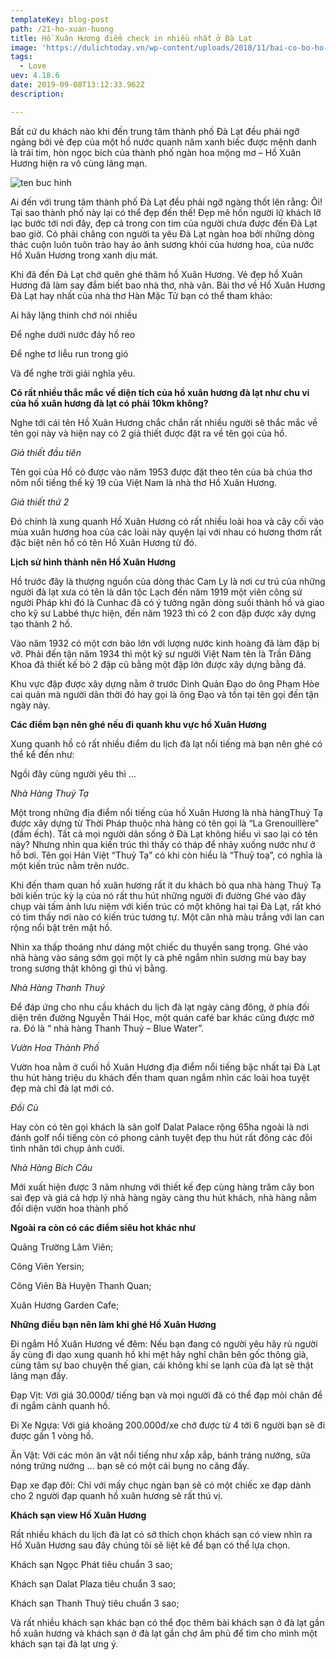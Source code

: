 ```yaml
---
templateKey: blog-post
path: /21-ho-xuan-huong
title: Hồ Xuân Hương điểm check in nhiều nhất ở Đà Lạt
image: 'https://dulichtoday.vn/wp-content/uploads/2018/11/bai-co-bo-ho-xuan-huong-da-lat-check-in.jpg' 
tags:
  - Love
uev: 4.18.6
date: 2019-09-08T13:12:33.962Z
description:

---
```


Bất cứ du khách nào khi đến trung tâm thành phố Đà Lạt đều phải ngỡ ngàng bởi vẻ đẹp của một hồ nước quanh năm xanh biếc được mệnh danh là trái tim, hòn ngọc bích của thành phố ngàn hoa mộng mơ – Hồ Xuân Hương hiện ra vô cùng lãng mạn. 

![ten buc hinh](https://dulichvietxanh.com/wp-content/uploads/2019/04/ho-xuan-huong.jpg "ten buc hinh")


Ai đến với trung tâm thành phố Đà Lạt đều phải ngỡ ngàng thốt lên rằng: Ôi! Tại sao thành phố này lại có thể đẹp đến thế! Đẹp mê hồn người lữ khách lỡ lạc bước tới nơi đây, đẹp cả trong con tim của người chưa được đến Đà Lạt bao giờ. Có phải chăng con người ta yêu Đà Lạt ngàn hoa bởi những dòng thác cuộn luôn tuôn trào hay ảo ảnh sương khói của hương hoa, của nước Hồ Xuân Hương trong xanh dịu mát.


Khi đã đến Đà Lạt chớ quên ghé thăm hồ Xuân Hương. Vẻ đẹp hồ Xuân Hương đã làm say đắm biết bao nhà thơ, nhà văn. Bài thơ về Hồ Xuân Hương Đà Lạt hay nhất của nhà thơ Hàn Mặc Tử bạn có thể tham khảo:

Ai hãy lặng thinh chớ nói nhiều

Để nghe dưới nước đáy hồ reo

Để nghe tơ liễu run trong gió

Và để nghe trời giải nghĩa yêu.

**Có rất nhiều thắc mắc về diện tích của hồ xuân hương đà lạt như chu vi của hồ xuân hương đà lạt có phải 10km không?** 

Nghe tới cái tên Hồ Xuân Hương chắc chắn rất nhiều người sẽ thắc mắc về tên gọi này và hiện nay có 2 giả thiết được đặt ra về tên gọi của hồ.

*Giả thiết đầu tiên*

Tên gọi của Hồ có được vào năm 1953 được đặt theo tên của bà chúa thơ nôm nổi tiếng thế kỷ 19 của Việt Nam là nhà thơ Hồ Xuân Hương.

*Giả thiết thứ 2*

Đó chính là xung quanh Hồ Xuân Hương có rất nhiều loài hoa và cây cối vào mùa xuân hương hoa của các loài này quyện lại với nhau có hương thơm rất đặc biệt nên hồ có tên Hồ Xuân Hương từ đó.

**Lịch sử hình thành nên Hồ Xuân Hương**

Hồ trước đây là thượng nguồn của dòng thác Cam Ly là nơi cư trú của những người đà lạt xưa có tên là dân tộc Lạch đến năm 1919 một viên công sứ người Pháp khi đó là Cunhac đã có ý tưởng ngăn dòng suối thành hồ và giao cho kỹ sư Labbé thực hiện, đến năm 1923 thì có 2 con đập được xây dựng tạo thành 2 hồ.

Vào năm 1932 có một cơn bão lớn với lượng nước kinh hoàng đã làm đập bị vỡ. Phải đến tận năm 1934 thì một kỹ sư người Việt Nam tên là Trần Đăng Khoa đã thiết kế bỏ 2 đập cũ bằng một đập lớn được xây dựng bằng đá.

Khu vực đập được xây dựng nằm ở trước Dinh Quản Đạo do ông Phạm Hòe cai quản mà người dân thời đó hay gọi là ông Đạo và tồn tại tên gọi đến tận ngày này.

**Các điểm bạn nên ghé nếu đi quanh khu vực hồ Xuân Hương**

Xung quanh hồ có rất nhiều điểm du lịch đà lạt nổi tiếng mà bạn nên ghé có thể kể đến như:

Ngồi đây cùng người yêu thì …

*Nhà Hàng Thuỷ Tạ*

Một trong những địa điểm nổi tiếng của hồ Xuân Hương là nhà hàngThuỷ Tạ được xây dựng từ Thời Pháp thuộc nhà hàng có tên gọi là “La Grenouillère” (đầm ếch). Tất cả mọi người dân sống ở Đà Lạt không hiểu vì sao lại có tên này? Nhưng nhìn qua kiến trúc thì thấy có tháp để nhảy xuống nước như ở hồ bơi. Tên gọi Hán Việt “Thuỷ Tạ” có khi còn hiểu là “Thuỷ toạ”, có nghĩa là một kiến trúc nằm trên nước.


Khi đến tham quan hồ xuân hương rất ít du khách bỏ qua nhà hàng Thuỷ Tạ bởi kiến trúc kỳ lạ của nó rất thu hút những người đi đường Ghé vào đây chụp vài tấm ảnh lưu niệm với kiến trúc có một không hai tại Đà Lạt, rất khó có tìm thấy nơi nào có kiến trúc tương tự. Một căn nhà màu trắng với lan can rộng nổi bật trên mặt hồ.

Nhìn xa thấp thoáng như dáng một chiếc du thuyền sang trọng. Ghé vào nhà hàng vào sáng sớm gọi một ly cà phê ngắm nhìn sương mù bay bay trong sương thật không gì thú vị bằng.

*Nhà Hàng Thanh Thuỷ*

Để đáp ứng cho nhu cầu khách du lịch đà lạt ngày càng đông, ở phía đối diện trên đường Nguyễn Thái Học, một quán café bar khác cũng được mở ra. Đó là “ nhà hàng Thanh Thuỷ – Blue Water”.


*Vườn Hoa Thành Phố*

Vườn hoa nằm ở cuối hồ Xuân Hương địa điểm nổi tiếng bậc nhất tại Đà Lạt thu hút hàng triệu du khách đến tham quan ngắm nhìn các loài hoa tuyệt đẹp mà chỉ đà lạt mới có.

*Đồi Cù*

Hay còn có tên gọi khách là sân golf Dalat Palace rộng 65ha ngoài là nơi đánh golf nổi tiếng còn có phong cảnh tuyệt đẹp thu hút rất đông các đôi tình nhân tới chụp ảnh cưới.

*Nhà Hàng Bích Câu*

Mới xuất hiện được 3 năm nhưng với thiết kế đẹp cùng hàng trăm cây bon sai đẹp và giá cả hợp lý nhà hàng ngày càng thu hút khách, nhà hàng nằm đối diện vườn hoa thành phố

**Ngoài ra còn có các điểm siêu hot khác như**

Quảng Trường Lâm Viên;

Công Viên Yersin;

Công Viên Bà Huyện Thanh Quan;

Xuân Hương Garden Cafe;

**Những điều bạn nên làm khi ghé Hồ Xuân Hương**

Đi ngắm Hồ Xuân Hương về đêm: Nếu bạn đang có người yêu hãy rủ người ấy cùng đi dạo xung quanh hồ khi mệt hãy nghỉ chân bên gốc thông già, cùng tâm sự bao chuyện thế gian, cái không khí se lạnh của đà lạt sẽ thật lãng mạn đấy.

Đạp Vịt: Với giá 30.000đ/ tiếng bạn và mọi người đã có thể đạp mỏi chân để đi ngắm cảnh quanh hồ.

Đi Xe Ngựa: Với giá khoảng 200.000đ/xe chở được từ 4 tới 6 người bạn sẽ đi được gần 1 vòng hồ.

Ăn Vặt: Với các món ăn vặt nổi tiếng như xắp xắp, bánh tráng nướng, sữa nóng trứng nướng … bạn sẽ có một cái bụng no căng đấy.

Đạp xe đạp đôi: Chỉ với mấy chục ngàn bạn sẽ có một chiếc xe đạp dành cho 2 người đạp quanh hồ xuân hương sẽ rất thú vị.

**Khách sạn view Hồ Xuân Hương**

Rất nhiều khách du lịch đà lạt có sở thích chọn khách sạn có view nhìn ra Hồ Xuân Hương sau đây chúng tôi sẽ liệt kê để bạn có thể lựa chọn.

Khách sạn Ngọc Phát tiêu chuẩn 3 sao;

Khách sạn Dalat Plaza tiêu chuẩn 3 sao;

Khách sạn Thanh Thuỷ tiêu chuẩn 3 sao;

Và rất nhiều khách sạn khác bạn có thể đọc thêm bài khách sạn ở đà lạt gần hồ xuân hương và khách sạn ở đà lạt gần chợ âm phủ để tìm cho mình một khách sạn tại đà lạt ưng ý.
